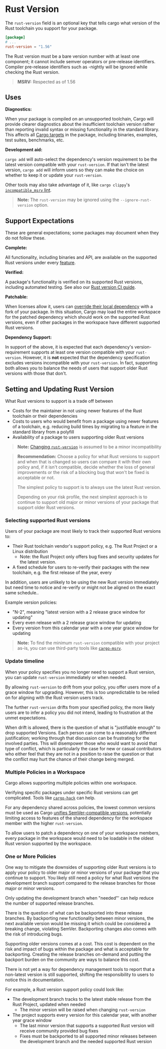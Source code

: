 # Rust Version

The `rust-version` field is an optional key that tells cargo what version of the
Rust toolchain you support for your package.

```toml
[package]
# ...
rust-version = "1.56"
```

The Rust version must be a bare version number with at least one component; it
cannot include semver operators or pre-release identifiers. Compiler pre-release
identifiers such as -nightly will be ignored while checking the Rust version.

> **MSRV:** Respected as of 1.56

## Uses

**Diagnostics:**

When your package is compiled on an unsupported toolchain,
Cargo will provide clearer diagnostics about the insufficient toolchain version rather than reporting invalid syntax or missing functionality in the standard library.
This affects all [Cargo targets](cargo-targets.md) in the package, including binaries, examples, test suites,
benchmarks, etc.

**Development aid:**

`cargo add` will auto-select the dependency's version requirement to be the latest version compatible with your `rust-version`.
If that isn't the latest version, `cargo add` will inform users so they can make the choice on whether to keep it or update your `rust-version`.

Other tools may also take advantage of it, like `cargo clippy`'s
[`incompatible_msrv` lint](https://rust-lang.github.io/rust-clippy/stable/index.html#/incompatible_msrv).

> **Note:** The `rust-version` may be ignored using the `--ignore-rust-version` option.

## Support Expectations

These are general expectations; some packages may document when they do not follow these.

**Complete:**

All functionality, including binaries and API, are available on the supported Rust versions under every [feature](features.md).

**Verified:**

A package's functionality is verified on its supported Rust versions, including automated testing.
See also our
[Rust version CI guide](../guide/continuous-integration.md#verifying-rust-version).

**Patchable:**

When licenses allow it,
users can [override their local dependency](overriding-dependencies.md) with a fork of your package.
In this situation, Cargo may load the entire workspace for the patched dependency which should work on the supported Rust versions, even if other packages in the workspace have different supported Rust versions.

**Dependency Support:**

In support of the above,
it is expected that each dependency's version-requirement supports at least one version compatible with your `rust-version`.
However,
it is **not** expected that the dependency specification excludes versions incompatible with your `rust-version`.
In fact, supporting both allows you to balance the needs of users that support older Rust versions with those that don't.

## Setting and Updating Rust Version

What Rust versions to support is a trade off between
- Costs for the maintainer in not using newer features of the Rust toolchain or their dependencies
- Costs to users who would benefit from a package using newer features of a toolchain, e.g. reducing build times by migrating to a feature in the standard library from a polyfill
- Availability of a package to users supporting older Rust versions

> **Note:** [Changing `rust-version`](semver.md#env-new-rust) is assumed to be a minor incompatibility

> **Recommendation:** Choose a policy for what Rust versions to support and when that is changed so users can compare it with their own policy and,
> if it isn't compatible,
> decide whether the loss of general improvements or the risk of a blocking bug that won't be fixed is acceptable or not.
>
> The simplest policy to support is to always use the latest Rust version.
>
> Depending on your risk profile, the next simplest approach is to continue to support old major or minor versions of your package that support older Rust versions.

### Selecting supported Rust versions

Users of your package are most likely to track their supported Rust versions to:
- Their Rust toolchain vendor's support policy, e.g. The Rust Project or a Linux distribution
  - Note: the Rust Project only offers bug fixes and security updates for the latest version.
- A fixed schedule for users to re-verify their packages with the new toolchain, e.g. the first release of the year, every 

In addition, users are unlikely to be using the new Rust version immediately but need time to notice and re-verify or might not be aligned on the exact same schedule..

Example version policies:
- "N-2", meaning "latest version with a 2 release grace window for updating"
- Every even release with a 2 release grace window for updating
- Every version from this calendar year with a one year grace window for updating

> **Note:** To find the minimum `rust-version` compatible with your project as-is, you can use third-party tools like [`cargo-msrv`](https://crates.io/crates/cargo-msrv).

### Update timeline

When your policy specifies you no longer need to support a Rust version, you can update `rust-version` immediately or when needed.

By allowing `rust-version` to drift from your policy,
you offer users more of a grace window for upgrading.
However, this is too unpredictable to be relied on for aligning with the Rust version users track.

The further `rust-version` drifts from your specified policy,
the more likely users are to infer a policy you did not intend,
leading to frustration at the unmet expectations.

When drift is allowed,
there is the question of what is "justifiable enough" to drop supported Versions.
Each person can come to a reasonably different justification;
working through that discussion can be frustrating for the involved parties.
This will disempower those who would want to avoid that type of conflict,
which is particularly the case for new or casual contributors who either
feel that they are not in a position to raise the question or
that the conflict may hurt the chance of their change being merged.

### Multiple Policies in a Workspace

Cargo allows supporting multiple policies within one workspace.

Verifying specific packages under specific Rust versions can get complicated.
Tools like [`cargo-hack`](https://crates.io/crates/cargo-hack) can help.

For any dependency shared across policies,
the lowest common versions must be used as Cargo
[unifies SemVer-compatible versions](resolver.md#semver-compatibility),
potentially limiting access to features of the shared dependency for the workspace member with the higher `rust-version`.

To allow users to patch a dependency on one of your workspace members,
every package in the workspace would need to be loadable in the oldest Rust version supported by the workspace.

### One or More Policies

One way to mitigate the downsides of supporting older Rust versions is to apply your policy to older major or minor versions of your package that you continue to support.
You likely still need a policy for what Rust versions the development branch support compared to the release branches for those major or minor versions.

Only updating the development branch when "needed"' can help reduce the number of supported release branches.

There is the question of what can be backported into these release branches.
By backporting new functionality between minor versions,
the next available version would be missing it which could be considered a breaking change, violating SemVer.
Backporting changes also comes with the risk of introducing bugs.

Supporting older versions comes at a cost.
This cost is dependent on the risk and impact of bugs within the package and what is acceptable for backporting.
Creating the release branches on-demand and putting the backport burden on the community are ways to balance this cost.

There is not yet a way for dependency management tools to report that a non-latest version is still supported,
shifting the responsibility to users to notice this in documentation.

For example, a Rust version support policy could look like:
- The development branch tracks to the latest stable release from the Rust Project, updated when needed
  - The minor version will be raised when changing `rust-version`
- The project supports every version for this calendar year, with another year grace window
  - The last minor version that supports a supported Rust version will receive community provided bug fixes
  - Fixes must be backported to all supported minor releases between the development branch and the needed supported Rust version
